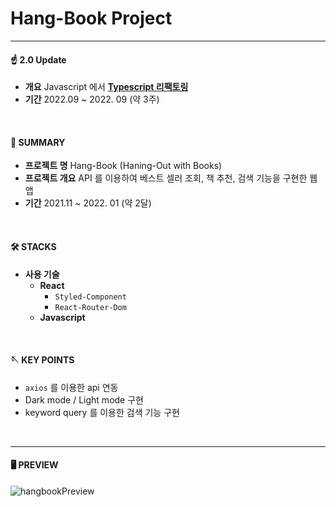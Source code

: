 

# Hang-Book Project 
<hr/>




#### ☝️ 2.0 Update 
- **개요** Javascript 에서 <u>**Typescript 리팩토링**</u>
- **기간** 2022.09 ~ 2022. 09 (약 3주)

<br/>

#### 📌 SUMMARY
- **프로젝트 명** Hang-Book (Haning-Out with Books)
- **프로젝트 개요** API 를 이용하여 베스트 셀러 조회, 책 추천, 검색 기능을 구현한 웹 앱
- **기간** 2021.11 ~ 2022. 01 (약 2달)

<br/>

#### 🛠 STACKS
- **사용 기술** 
    - **React**
        - `Styled-Component` 
        - `React-Router-Dom`
    - **Javascript**
<br/>

#### 🪡 KEY POINTS
- `axios` 를 이용한 api 연동
- Dark mode / Light mode 구현
- keyword query 를 이용한 검색 기능 구현
<br/>
<hr/>

#### 🖥 PREVIEW 
![hangbookPreview](https://user-images.githubusercontent.com/89691274/152277807-9ecdb1ee-0918-49d3-ae48-a5270d5720a1.jpg)

